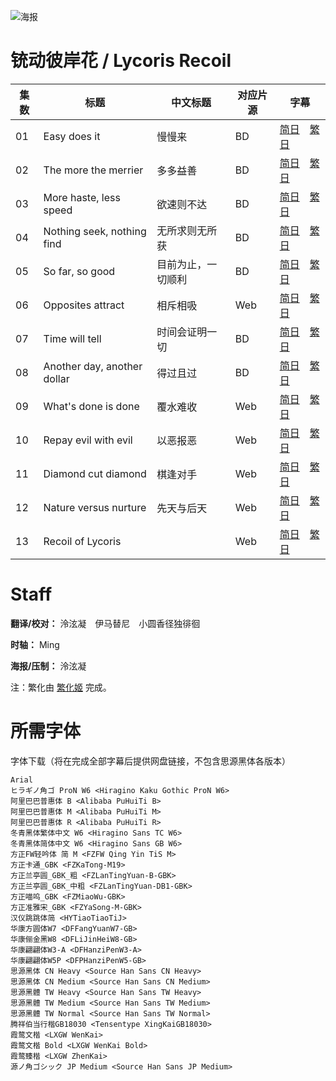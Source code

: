 ![海报](Poster.png)

# 铳动彼岸花 / Lycoris Recoil
| 集数 | 标题 | 中文标题 | 对应片源 | 字幕 |
| ---- | ---- | ---- | ---- | ---- |
| 01 | Easy does it | 慢慢来 | BD | [简日](https://raw.githubusercontent.com/MingYSub/SubArchive/main/Archive/Lycoris%20Recoil/%5BMingY%5D%20Lycoris%20Recoil%20%5B01%5D.CHS_JPN.ass)　[繁日](https://raw.githubusercontent.com/MingYSub/SubArchive/main/Archive/Lycoris%20Recoil/%5BMingY%5D%20Lycoris%20Recoil%20%5B01%5D.CHT_JPN.ass) |
| 02 | The more the merrier | 多多益善 | BD | [简日](https://raw.githubusercontent.com/MingYSub/SubArchive/main/Archive/Lycoris%20Recoil/%5BMingY%5D%20Lycoris%20Recoil%20%5B02%5D.CHS_JPN.ass)　[繁日](https://raw.githubusercontent.com/MingYSub/SubArchive/main/Archive/Lycoris%20Recoil/%5BMingY%5D%20Lycoris%20Recoil%20%5B02%5D.CHT_JPN.ass) |
| 03 | More haste, less speed | 欲速则不达 | BD | [简日](https://raw.githubusercontent.com/MingYSub/SubArchive/main/Archive/Lycoris%20Recoil/%5BMingY%5D%20Lycoris%20Recoil%20%5B03%5D.CHS_JPN.ass)　[繁日](https://raw.githubusercontent.com/MingYSub/SubArchive/main/Archive/Lycoris%20Recoil/%5BMingY%5D%20Lycoris%20Recoil%20%5B03%5D.CHT_JPN.ass) |
| 04 | Nothing seek, nothing find | 无所求则无所获 | BD | [简日](https://raw.githubusercontent.com/MingYSub/SubArchive/main/Archive/Lycoris%20Recoil/%5BMingY%5D%20Lycoris%20Recoil%20%5B04%5D.CHS_JPN.ass)　[繁日](https://raw.githubusercontent.com/MingYSub/SubArchive/main/Archive/Lycoris%20Recoil/%5BMingY%5D%20Lycoris%20Recoil%20%5B04%5D.CHT_JPN.ass) |
| 05 | So far, so good | 目前为止，一切顺利 | BD | [简日](https://raw.githubusercontent.com/MingYSub/SubArchive/main/Archive/Lycoris%20Recoil/%5BMingY%5D%20Lycoris%20Recoil%20%5B05%5D.CHS_JPN.ass)　[繁日](https://raw.githubusercontent.com/MingYSub/SubArchive/main/Archive/Lycoris%20Recoil/%5BMingY%5D%20Lycoris%20Recoil%20%5B05%5D.CHT_JPN.ass) |
| 06 | Opposites attract | 相斥相吸 | Web | [简日](https://raw.githubusercontent.com/MingYSub/SubArchive/main/Archive/Lycoris%20Recoil/%5BMingY%5D%20Lycoris%20Recoil%20%5B06%5D.CHS_JPN.ass)　[繁日](https://raw.githubusercontent.com/MingYSub/SubArchive/main/Archive/Lycoris%20Recoil/%5BMingY%5D%20Lycoris%20Recoil%20%5B06%5D.CHT_JPN.ass) |
| 07 | Time will tell | 时间会证明一切 | BD | [简日](https://raw.githubusercontent.com/MingYSub/SubArchive/main/Archive/Lycoris%20Recoil/%5BMingY%5D%20Lycoris%20Recoil%20%5B07%5D.CHS_JPN.ass)　[繁日](https://raw.githubusercontent.com/MingYSub/SubArchive/main/Archive/Lycoris%20Recoil/%5BMingY%5D%20Lycoris%20Recoil%20%5B07%5D.CHT_JPN.ass) |
| 08 | Another day, another dollar | 得过且过 | BD | [简日](https://raw.githubusercontent.com/MingYSub/SubArchive/main/Archive/Lycoris%20Recoil/%5BMingY%5D%20Lycoris%20Recoil%20%5B08%5D.CHS_JPN.ass)　[繁日](https://raw.githubusercontent.com/MingYSub/SubArchive/main/Archive/Lycoris%20Recoil/%5BMingY%5D%20Lycoris%20Recoil%20%5B08%5D.CHT_JPN.ass) |
| 09 | What's done is done | 覆水难收 | Web | [简日](https://raw.githubusercontent.com/MingYSub/SubArchive/main/Archive/Lycoris%20Recoil/%5BMingY%5D%20Lycoris%20Recoil%20%5B09%5D.CHS_JPN.ass)　[繁日](https://raw.githubusercontent.com/MingYSub/SubArchive/main/Archive/Lycoris%20Recoil/%5BMingY%5D%20Lycoris%20Recoil%20%5B09%5D.CHT_JPN.ass) |
| 10 | Repay evil with evil | 以恶报恶 | Web | [简日](https://raw.githubusercontent.com/MingYSub/SubArchive/main/Archive/Lycoris%20Recoil/%5BMingY%5D%20Lycoris%20Recoil%20%5B10%5D.CHS_JPN.ass)　[繁日](https://raw.githubusercontent.com/MingYSub/SubArchive/main/Archive/Lycoris%20Recoil/%5BMingY%5D%20Lycoris%20Recoil%20%5B10%5D.CHT_JPN.ass) |
| 11 | Diamond cut diamond | 棋逢对手 | Web | [简日](https://raw.githubusercontent.com/MingYSub/SubArchive/main/Archive/Lycoris%20Recoil/%5BMingY%5D%20Lycoris%20Recoil%20%5B11%5D.CHS_JPN.ass)　[繁日](https://raw.githubusercontent.com/MingYSub/SubArchive/main/Archive/Lycoris%20Recoil/%5BMingY%5D%20Lycoris%20Recoil%20%5B11%5D.CHT_JPN.ass) |
| 12 | Nature versus nurture | 先天与后天 | Web | [简日](https://raw.githubusercontent.com/MingYSub/SubArchive/main/Archive/Lycoris%20Recoil/%5BMingY%5D%20Lycoris%20Recoil%20%5B12%5D.CHS_JPN.ass)　[繁日](https://raw.githubusercontent.com/MingYSub/SubArchive/main/Archive/Lycoris%20Recoil/%5BMingY%5D%20Lycoris%20Recoil%20%5B12%5D.CHT_JPN.ass) |
| 13 | Recoil of Lycoris |  | Web | [简日](https://raw.githubusercontent.com/MingYSub/SubArchive/main/Archive/Lycoris%20Recoil/%5BMingY%5D%20Lycoris%20Recoil%20%5B13%5D.CHS_JPN.ass)　[繁日](https://raw.githubusercontent.com/MingYSub/SubArchive/main/Archive/Lycoris%20Recoil/%5BMingY%5D%20Lycoris%20Recoil%20%5B13%5D.CHT_JPN.ass) |

# Staff
**翻译/校对：** 泠泫凝　伊马替尼　小圆香径独徘徊

**时轴：** Ming

**海报/压制：** 泠泫凝

注：繁化由 [繁化姬](https://zhconvert.org) 完成。

# 所需字体
字体下载（将在完成全部字幕后提供网盘链接，不包含思源黑体各版本）

```
Arial
ヒラギノ角ゴ ProN W6 <Hiragino Kaku Gothic ProN W6>
阿里巴巴普惠体 B <Alibaba PuHuiTi B>
阿里巴巴普惠体 M <Alibaba PuHuiTi M>
阿里巴巴普惠体 R <Alibaba PuHuiTi R>
冬青黑体繁体中文 W6 <Hiragino Sans TC W6>
冬青黑体简体中文 W6 <Hiragino Sans GB W6>
方正FW轻吟体 简 M <FZFW Qing Yin TiS M>
方正卡通_GBK <FZKaTong-M19>
方正兰亭圆_GBK_粗 <FZLanTingYuan-B-GBK>
方正兰亭圆_GBK_中粗 <FZLanTingYuan-DB1-GBK>
方正喵呜_GBK <FZMiaoWu-GBK>
方正准雅宋_GBK <FZYaSong-M-GBK>
汉仪跳跳体简 <HYTiaoTiaoTiJ>
华康方圆体W7 <DFFangYuanW7-GB>
华康俪金黑W8 <DFLiJinHeiW8-GB>
华康翩翩体W3-A <DFHanziPenW3-A>
华康翩翩体W5P <DFPHanziPenW5-GB>
思源黑体 CN Heavy <Source Han Sans CN Heavy>
思源黑体 CN Medium <Source Han Sans CN Medium>
思源黑體 TW Heavy <Source Han Sans TW Heavy>
思源黑體 TW Medium <Source Han Sans TW Medium>
思源黑體 TW Normal <Source Han Sans TW Normal>
腾祥伯当行楷GB18030 <Tensentype XingKaiGB18030>
霞鹜文楷 <LXGW WenKai>
霞鹜文楷 Bold <LXGW WenKai Bold>
霞鹜臻楷 <LXGW ZhenKai>
源ノ角ゴシック JP Medium <Source Han Sans JP Medium>
```
